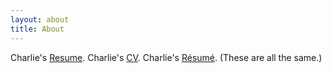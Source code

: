 ```yaml
---
layout: about
title: About
---
```

<!-- 
## Pithy Narrative

Charlie -->

<!-- 
You can find the source code for Minima at GitHub:
[jekyll][jekyll-organization] /
[minima](https://github.com/jekyll/minima)

You can find the source code for Jekyll at GitHub:
[jekyll][jekyll-organization] /
[jekyll](https://github.com/jekyll/jekyll)


[jekyll-organization]: https://github.com/jekyll
 -->

Charlie's [Resume]({{site.url}}/assets/Gagnon-Charlie.pdf). Charlie's [CV]({{site.url}}/assets/Gagnon-Charlie.pdf). Charlie's [Résumé]({{site.url}}/assets/Gagnon-Charlie.pdf). (These are all the same.) <br>

